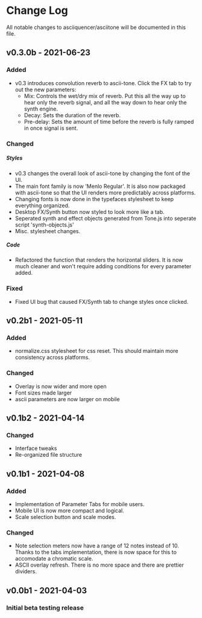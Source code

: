 # Change Log

All notable changes to asciiquencer/asciitone will be documented in this file.

## v0.3.0b - 2021-06-23

### Added

-   v0.3 introduces convolution reverb to ascii-tone. Click the FX tab to try out the new parameters:
    -   Mix: Controls the wet/dry mix of reverb. Put this all the way up to hear only the reverb signal, and all the way down to hear only the synth engine.
    -   Decay: Sets the duration of the reverb.
    -   Pre-delay: Sets the amount of time before the reverb is fully ramped in once signal is sent.

### Changed

##### Styles

-   v0.3 changes the overall look of ascii-tone by changing the font of the UI.
-   The main font family is now 'Menlo Regular'. It is also now packaged with ascii-tone so that the UI renders more predictably across platforms.
-   Changing fonts is now done in the typefaces stylesheet to keep everything organized.
-   Desktop FX/Synth button now styled to look more like a tab.
-   Seperated synth and effect objects generated from Tone.js into seperate script 'synth-objects.js'
-   Misc. stylesheet changes.

##### Code

-   Refactored the function that renders the horizontal sliders. It is now much cleaner and won't require adding conditions for every parameter added.

### Fixed

-   Fixed UI bug that caused FX/Synth tab to change styles once clicked.

## v0.2b1 - 2021-05-11

### Added

-   normalize.css stylesheet for css reset. This should maintain more consistency across platforms.

### Changed

-   Overlay is now wider and more open
-   Font sizes made larger
-   ascii parameters are now larger on mobile

## v0.1b2 - 2021-04-14

### Changed

-   Interface tweaks
-   Re-organized file structure

## v0.1b1 - 2021-04-08

### Added

-   Implementation of Parameter Tabs for mobile users.
-   Mobile UI is now more compact and logical.
-   Scale selection button and scale modes.

### Changed

-   Note selection meters now have a range of 12 notes instead of 10. Thanks to the tabs implementation, there is now space for this to accomodate a chromatic scale.
-   ASCII overlay refresh. There is no more space and there are prettier dividers.

## v0.0b1 - 2021-04-03

### Initial beta testing release
